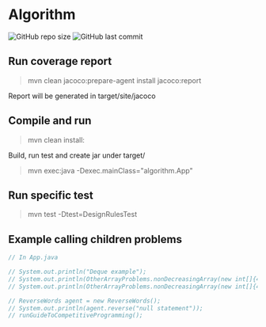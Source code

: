 # Algorithm
![GitHub repo size](https://img.shields.io/github/repo-size/lendkhoa/algorithm) ![GitHub last commit](https://img.shields.io/github/last-commit/lendkhoa/algorithm)

## Run coverage report
> mvn clean jacoco:prepare-agent install jacoco:report

Report will be generated in target/site/jacoco

## Compile and run
> mvn clean install: 

Build, run test and create jar under target/
> mvn exec:java -Dexec.mainClass="algorithm.App"
## Run specific test
> mvn test -Dtest=DesignRulesTest

## Example calling children problems

```java
// In App.java

// System.out.println("Deque example");
// System.out.println(OtherArrayProblems.nonDecreasingArray(new int[]{4,2,3}));
// System.out.println(OtherArrayProblems.nonDecreasingArray(new int[]{4,2,1}));

// ReverseWords agent = new ReverseWords();
// System.out.println(agent.reverse("null statement"));
// runGuideToCompetitiveProgramming();
```
